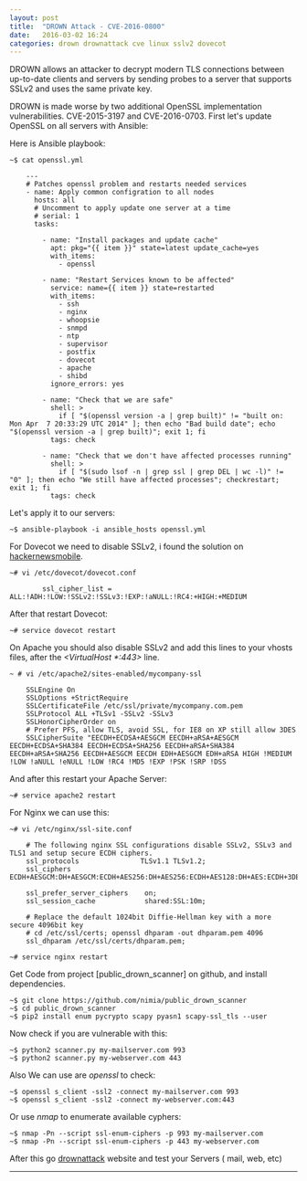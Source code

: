 ```yaml
---
layout: post
title:  "DROWN Attack - CVE-2016-0800"
date:   2016-03-02 16:24
categories: drown drownattack cve linux sslv2 dovecot
---
```


DROWN allows an attacker to decrypt modern TLS connections between up-to-date clients and servers by sending probes to a server that supports SSLv2 and uses the same private key.

DROWN is made worse by two additional OpenSSL implementation vulnerabilities. CVE-2015-3197 and CVE-2016-0703.
First let's update OpenSSL on all servers with Ansible:

Here is Ansible playbook:

    ~$ cat openssl.yml
    
        ---
        # Patches openssl problem and restarts needed services
        - name: Apply common configration to all nodes
          hosts: all
          # Uncomment to apply update one server at a time
          # serial: 1
          tasks:
        
            - name: "Install packages and update cache"
              apt: pkg="{{ item }}" state=latest update_cache=yes
              with_items:
                - openssl
          
            - name: "Restart Services known to be affected"
              service: name={{ item }} state=restarted
              with_items:
                - ssh
                - nginx
                - whoopsie
                - snmpd
                - ntp
                - supervisor
                - postfix
                - dovecot
                - apache
                - shibd
              ignore_errors: yes
        
            - name: "Check that we are safe"
              shell: >
                if [ "$(openssl version -a | grep built)" != "built on: Mon Apr  7 20:33:29 UTC 2014" ]; then echo "Bad build date"; echo "$(openssl version -a | grep built)"; exit 1; fi
              tags: check
        
            - name: "Check that we don't have affected processes running"
              shell: >
                if [ "$(sudo lsof -n | grep ssl | grep DEL | wc -l)" != "0" ]; then echo "We still have affected processes"; checkrestart; exit 1; fi
              tags: check
        

Let's apply it to our servers:

    ~$ ansible-playbook -i ansible_hosts openssl.yml

For Dovecot we need to disable SSLv2, i found the solution on [hackernewsmobile].

    ~# vi /etc/dovecot/dovecot.conf

            ssl_cipher_list = ALL:!ADH:!LOW:!SSLv2:!SSLv3:!EXP:!aNULL:!RC4:+HIGH:+MEDIUM


After that restart Dovecot:

    ~# service dovecot restart


On Apache you should also disable SSLv2 and add this lines to your vhosts files, 
after the _<VirtualHost *:443>_ line.

    ~ # vi /etc/apache2/sites-enabled/mycompany-ssl 

        SSLEngine On
        SSLOptions +StrictRequire
        SSLCertificateFile /etc/ssl/private/mycompany.com.pem
        SSLProtocol ALL +TLSv1 -SSLv2 -SSLv3
        SSLHonorCipherOrder on
        # Prefer PFS, allow TLS, avoid SSL, for IE8 on XP still allow 3DES
        SSLCipherSuite "EECDH+ECDSA+AESGCM EECDH+aRSA+AESGCM EECDH+ECDSA+SHA384 EECDH+ECDSA+SHA256 EECDH+aRSA+SHA384 EECDH+aRSA+SHA256 EECDH+AESGCM EECDH EDH+AESGCM EDH+aRSA HIGH !MEDIUM !LOW !aNULL !eNULL !LOW !RC4 !MD5 !EXP !PSK !SRP !DSS


And after this restart your Apache Server:

    ~# service apache2 restart

For Nginx we can use this:

    ~# vi /etc/nginx/ssl-site.conf
    
        # The following nginx SSL configurations disable SSLv2, SSLv3 and TLS1 and setup secure ECDH ciphers.
        ssl_protocols               TLSv1.1 TLSv1.2;
        ssl_ciphers                 ECDH+AESGCM:DH+AESGCM:ECDH+AES256:DH+AES256:ECDH+AES128:DH+AES:ECDH+3DES:DH+3DES:RSA+AESGCM:RSA+AES:RSA+3DES:!aNULL:!MD5:!DSS;
        
        ssl_prefer_server_ciphers    on;
        ssl_session_cache 			 shared:SSL:10m;
        
        # Replace the default 1024bit Diffie-Hellman key with a more secure 4096bit key
        # cd /etc/ssl/certs; openssl dhparam -out dhparam.pem 4096
        ssl_dhparam /etc/ssl/certs/dhparam.pem;

    ~# service nginx restart
    

Get Code from project [public_drown_scanner] on github, and install dependencies.

    ~$ git clone https://github.com/nimia/public_drown_scanner
    ~$ cd public_drown_scanner
    ~$ pip2 install enum pycrypto scapy pyasn1 scapy-ssl_tls --user
 

Now check if you are vulnerable with this:

    ~$ python2 scanner.py my-mailserver.com 993
    ~$ python2 scanner.py my-webserver.com 443

Also We can use are _openssl_ to check:

    ~$ openssl s_client -ssl2 -connect my-mailserver.com 993
    ~$ openssl s_client -ssl2 -connect my-webserver.com:443
    
Or use _nmap_ to enumerate available cyphers:

    ~$ nmap -Pn --script ssl-enum-ciphers -p 993 my-mailserver.com
    ~$ nmap -Pn --script ssl-enum-ciphers -p 443 my-webserver.com


After this go [drownattack] website and test your Servers ( mail, web, etc)


---
[drownattack]: <https://test.drownattack.com>
[hackernewsmobile]:  <http://hackernewsmobile.com/story/11202265>
[public_drown_scanne]: <https://github.com/nimia/public_drown_scanner>

